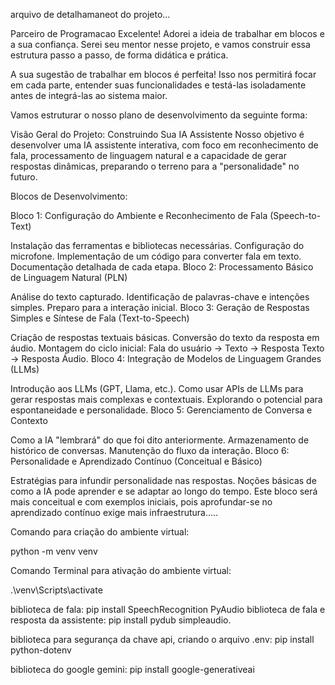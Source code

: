 arquivo de detalhamaneot do projeto... 

Parceiro de Programacao
Excelente! Adorei a ideia de trabalhar em blocos e a sua confiança. Serei seu mentor nesse projeto, e vamos construir essa estrutura passo a passo, de forma didática e prática.

A sua sugestão de trabalhar em blocos é perfeita! Isso nos permitirá focar em cada parte, entender suas funcionalidades e testá-las isoladamente antes de integrá-las ao sistema maior.

Vamos estruturar o nosso plano de desenvolvimento da seguinte forma:

Visão Geral do Projeto: Construindo Sua IA Assistente
Nosso objetivo é desenvolver uma IA assistente interativa, com foco em reconhecimento de fala, processamento de linguagem natural e a capacidade de gerar respostas dinâmicas, preparando o terreno para a "personalidade" no futuro.

Blocos de Desenvolvimento:

Bloco 1: Configuração do Ambiente e Reconhecimento de Fala (Speech-to-Text)

Instalação das ferramentas e bibliotecas necessárias.
Configuração do microfone.
Implementação de um código para converter fala em texto.
Documentação detalhada de cada etapa.
Bloco 2: Processamento Básico de Linguagem Natural (PLN)

Análise do texto capturado.
Identificação de palavras-chave e intenções simples.
Preparo para a interação inicial.
Bloco 3: Geração de Respostas Simples e Síntese de Fala (Text-to-Speech)

Criação de respostas textuais básicas.
Conversão do texto da resposta em áudio.
Montagem do ciclo inicial: Fala do usuário -> Texto -> Resposta Texto -> Resposta Áudio.
Bloco 4: Integração de Modelos de Linguagem Grandes (LLMs)

Introdução aos LLMs (GPT, Llama, etc.).
Como usar APIs de LLMs para gerar respostas mais complexas e contextuais.
Explorando o potencial para espontaneidade e personalidade.
Bloco 5: Gerenciamento de Conversa e Contexto

Como a IA "lembrará" do que foi dito anteriormente.
Armazenamento de histórico de conversas.
Manutenção do fluxo da interação.
Bloco 6: Personalidade e Aprendizado Contínuo (Conceitual e Básico)

Estratégias para infundir personalidade nas respostas.
Noções básicas de como a IA pode aprender e se adaptar ao longo do tempo.
Este bloco será mais conceitual e com exemplos iniciais, pois aprofundar-se no aprendizado contínuo exige mais infraestrutura.....


Comando para criação do ambiente virtual:

python -m venv venv

Comando Terminal para ativação do ambiente virtual:

.\venv\Scripts\activate

biblioteca de fala: 
pip install SpeechRecognition PyAudio
biblioteca de fala e resposta da assistente: 
pip install pydub simpleaudio.

biblioteca para segurança da chave api, criando o arquivo .env:
pip install python-dotenv

biblioteca do google gemini:
pip install google-generativeai
